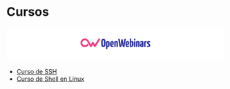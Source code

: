 # Cursos

![Openwebinars](image/Openwebinars.png)

* [Curso de SSH](https://github.com/MoralG/Cursos/blob/master/cursos/SSH.pdf) 
* [Curso de Shell en Linux](https://github.com/MoralG/Cursos/blob/master/cursos/Shell_en_Linux.pdf) 


